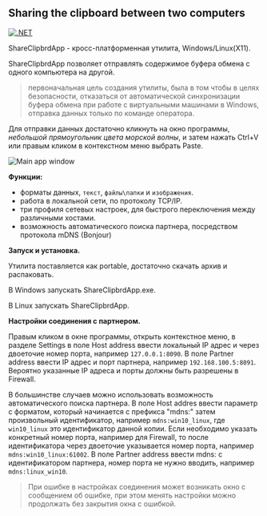 ## Sharing the clipboard between two computers

[![.NET](https://github.com/viordash/ShareClipbrd/actions/workflows/dotnet.yml/badge.svg?branch=main)](https://github.com/viordash/ShareClipbrd/actions/workflows/dotnet.yml)

ShareClipbrdApp - кросс-платформенная утилита, Windows/Linux(X11). 

ShareClipbrdApp позволяет отправлять содержимое буфера обмена с одного компьютера на другой. 

> первоначальная цель создания утилиты, была в том чтобы в целях безопасности, отказаться
> от автоматической синхронизации буфера обмена при работе с
> виртуальными машинами в Windows, отправка данных только по команде
> оператора.

Для отправки данных достаточно кликнуть на окно программы, *небольшой прямоугольник цвета морской волны*, и затем нажать Ctrl+V или правым кликом в контекстном меню выбрать Paste.

![Main app window](https://github.com/viordash/ShareClipbrd/blob/readme/assets/Open%20settings.png)

**Функции:**
 - форматы данных, `текст`, `файлы\папки` и `изображения`.
 - работа в локальной сети, по протоколу TCP/IP.
 - три профиля сетевых настроек, для быстрого переключения между различными хостами.
 - возможность автоматического поиска партнера, посредством протокола mDNS (Bonjour)
 
**Запуск и установка.**

Утилита поставляется как portable, достаточно скачать архив и распаковать. 

В Windows запускать ShareClipbrdApp.exe.

В Linux запускать ShareClipbrdApp.
 
**Настройки соединения с партнером.**

Правым кликом в окне программы, открыть контекстное меню, в разделе Settings в поле Host address ввести локальный IP адрес и через двоеточие номер порта, например `127.0.0.1:8090`. В поле Partner address ввести IP адрес и порт партнера, например `192.168.100.5:8091`. Вероятно указанные IP адреса и порты должны быть разрешены в Firewall.

В большинстве случаев можно использовать возможность автоматического поиска партнера. В поле Host addres ввести параметр с форматом, который начинается с префикса "mdns:" затем произвольный идентификатор, например `mdns:win10_linux`, где `win10_linux` это идентификатор данной копии. Если необходимо указать конкретный номер порта, например для Firewall, то после идентификатора через двоеточие указывается номер порта, например `mdns:win10_linux:61002`.  В поле Partner address ввести mdns: с идентификатором партнера, номер порта не нужно вводить, например `mdns:linux_win10`.

> При ошибке в настройках соединения может возникать окно с сообщением
> об ошибке, при этом менять настройки можно продолжать без закрытия
> окна с ошибкой.
